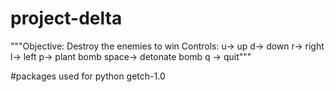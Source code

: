 # project-delta
"""Objective: Destroy the enemies to win
                Controls: u-> up
                          d-> down
                          r-> right
                          l-> left
                          p-> plant bomb
                        space-> detonate bomb
                          q -> quit"""

#packages used for python
getch-1.0
